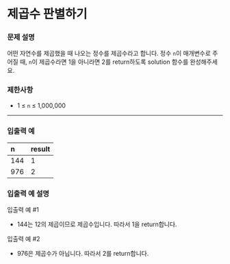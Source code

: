 # 제곱수 판별하기

### 문제 설명

어떤 자연수를 제곱했을 때 나오는 정수를 제곱수라고 합니다. 정수 `n`이 매개변수로 주어질 때, `n`이 제곱수라면 1을 아니라면 2를 return하도록 solution 함수를 완성해주세요.

### 제한사항
- 1 ≤ `n` ≤ 1,000,000

---

### 입출력 예
|n|result|
|:---|:---|
|144|1|
|976|2|

### 입출력 예 설명
입출력 예 #1
- 144는 12의 제곱이므로 제곱수입니다. 따라서 1을 return합니다.

입출력 예 #2
- 976은 제곱수가 아닙니다. 따라서 2를 return합니다.
